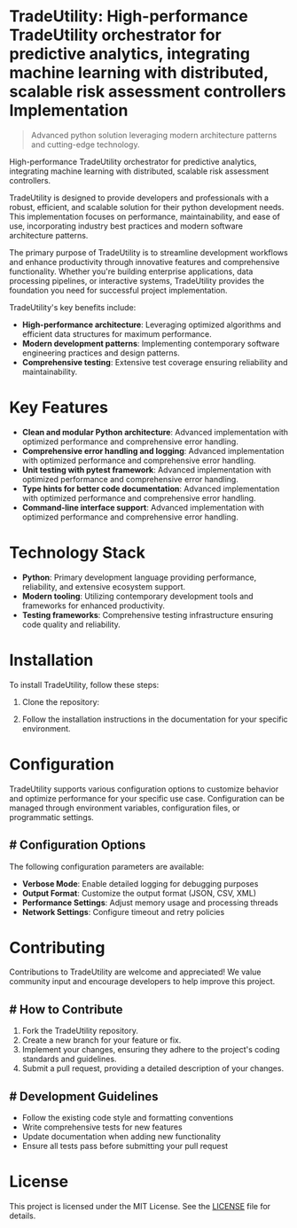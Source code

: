 <!-- fallback_TradeUtility_20251020182449_63032 -->

# TradeUtility: High-performance TradeUtility orchestrator for predictive analytics, integrating machine learning with distributed, scalable risk assessment controllers Implementation
> Advanced python solution leveraging modern architecture patterns and cutting-edge technology.

High-performance TradeUtility orchestrator for predictive analytics, integrating machine learning with distributed, scalable risk assessment controllers.

TradeUtility is designed to provide developers and professionals with a robust, efficient, and scalable solution for their python development needs. This implementation focuses on performance, maintainability, and ease of use, incorporating industry best practices and modern software architecture patterns.

The primary purpose of TradeUtility is to streamline development workflows and enhance productivity through innovative features and comprehensive functionality. Whether you're building enterprise applications, data processing pipelines, or interactive systems, TradeUtility provides the foundation you need for successful project implementation.

TradeUtility's key benefits include:

* **High-performance architecture**: Leveraging optimized algorithms and efficient data structures for maximum performance.
* **Modern development patterns**: Implementing contemporary software engineering practices and design patterns.
* **Comprehensive testing**: Extensive test coverage ensuring reliability and maintainability.

# Key Features

* **Clean and modular Python architecture**: Advanced implementation with optimized performance and comprehensive error handling.
* **Comprehensive error handling and logging**: Advanced implementation with optimized performance and comprehensive error handling.
* **Unit testing with pytest framework**: Advanced implementation with optimized performance and comprehensive error handling.
* **Type hints for better code documentation**: Advanced implementation with optimized performance and comprehensive error handling.
* **Command-line interface support**: Advanced implementation with optimized performance and comprehensive error handling.

# Technology Stack

* **Python**: Primary development language providing performance, reliability, and extensive ecosystem support.
* **Modern tooling**: Utilizing contemporary development tools and frameworks for enhanced productivity.
* **Testing frameworks**: Comprehensive testing infrastructure ensuring code quality and reliability.

# Installation

To install TradeUtility, follow these steps:

1. Clone the repository:


2. Follow the installation instructions in the documentation for your specific environment.

# Configuration

TradeUtility supports various configuration options to customize behavior and optimize performance for your specific use case. Configuration can be managed through environment variables, configuration files, or programmatic settings.

## # Configuration Options

The following configuration parameters are available:

* **Verbose Mode**: Enable detailed logging for debugging purposes
* **Output Format**: Customize the output format (JSON, CSV, XML)
* **Performance Settings**: Adjust memory usage and processing threads
* **Network Settings**: Configure timeout and retry policies

# Contributing

Contributions to TradeUtility are welcome and appreciated! We value community input and encourage developers to help improve this project.

## # How to Contribute

1. Fork the TradeUtility repository.
2. Create a new branch for your feature or fix.
3. Implement your changes, ensuring they adhere to the project's coding standards and guidelines.
4. Submit a pull request, providing a detailed description of your changes.

## # Development Guidelines

* Follow the existing code style and formatting conventions
* Write comprehensive tests for new features
* Update documentation when adding new functionality
* Ensure all tests pass before submitting your pull request

# License

This project is licensed under the MIT License. See the [LICENSE](https://github.com/Lyche6666/TradeUtility/blob/main/LICENSE) file for details.
